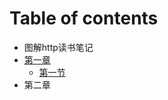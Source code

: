 # Table of contents

* 图解http读书笔记
* [第一章](di-yi-zhang/README.md)
  * [第一节](di-yi-zhang/di-yi-jie.md)
* 第二章

